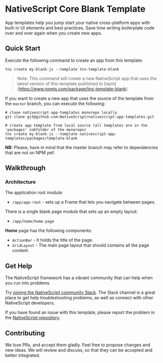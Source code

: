 # NativeScript Core Blank Template
App templates help you jump start your native cross-platform apps with built-in UI elements and best practices. Save time writing boilerplate code over and over again when you create new apps.

## Quick Start
Execute the following command to create an app from this template:

```
tns create my-blank-js --template tns-template-blank
```

> Note: This command will create a new NativeScript app that uses the latest version of this template published to [npm] (https://www.npmjs.com/package/tns-template-blank).

If you want to create a new app that uses the source of the template from the `master` branch, you can execute the following:

```
# clone nativescript-app-templates monorepo locally
git clone git@github.com:NativeScript/nativescript-app-templates.git

# create app template from local source (all templates are in the 'packages' subfolder of the monorepo)
tns create my-blank-js --template nativescript-app-templates/packages/template-blank
```

**NB:** Please, have in mind that the master branch may refer to dependencies that are not on NPM yet!

## Walkthrough

### Architecture
The application root module:
- `/app/app-root` - sets up a Frame that lets you navigate between pages.

There is a single blank page module that sets up an empty layout:
- `/app/home/home-page`

**Home** page has the following components:
- `ActionBar` - It holds the title of the page.
- `GridLayout` - The main page layout that should contains all the page content.

## Get Help
The NativeScript framework has a vibrant community that can help when you run into problems.

Try [joining the NativeScript community Slack](http://developer.telerik.com/wp-login.php?action=slack-invitation). The Slack channel is a great place to get help troubleshooting problems, as well as connect with other NativeScript developers.

If you have found an issue with this template, please report the problem in the [NativeScript repository](https://github.com/NativeScript/NativeScript/issues).

## Contributing

We love PRs, and accept them gladly. Feel free to propose changes and new ideas. We will review and discuss, so that they can be accepted and better integrated.
